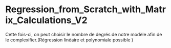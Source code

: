 # Regression_from_Scratch_with_Matrix_Calculations_V2
Cette fois-ci, on peut choisir le nombre de degrés de notre modèle afin de le complexifier.(Régression linéaire et polynomiale possible )
